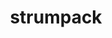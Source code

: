 ---
title: "strumpack"
layout: cache
categories: [package, v0.18.1]
meta: {"versions": ["6.3.1"], "compilers": ["gcc@=7.5.0"], "oss": ["ubuntu18.04"], "platforms": ["linux"], "targets": ["x86_64"], "stacks": ["e4s", "root"], "num_specs": 2, "num_specs_by_stack": {"root": 2, "e4s": 2}}
spec_details: [{"hash": "uljvwrjsvvah22kxbvmanx3lqzvg7ncd", "compiler": "gcc@=7.5.0", "versions": ["6.3.1"], "os": "ubuntu18.04", "platform": "linux", "target": "x86_64", "variants": ["build_type=RelWithDebInfo", "+butterflypack", "+c_interface", "~count_flops", "~cuda", "~ipo", "+mpi", "+openmp", "+parmetis", "~rocm", "~scotch", "+shared", "~slate", "~task_timers", "+zfp"], "stacks": ["root", "e4s"], "size": "-", "tarball": "https://binaries.spack.io/v0.18.1/build_cache/linux-ubuntu18.04-x86_64/gcc-7.5.0/strumpack-6.3.1/linux-ubuntu18.04-x86_64-gcc-7.5.0-strumpack-6.3.1-uljvwrjsvvah22kxbvmanx3lqzvg7ncd.spack"}, {"hash": "vb337vamj3djpbtmu4c2ejybb7mbfcwi", "compiler": "gcc@=7.5.0", "versions": ["6.3.1"], "os": "ubuntu18.04", "platform": "linux", "target": "x86_64", "variants": ["build_type=RelWithDebInfo", "+butterflypack", "+c_interface", "~count_flops", "+cuda", "cuda_arch=70", "~ipo", "+mpi", "+openmp", "+parmetis", "~rocm", "~scotch", "+shared", "~slate", "~task_timers", "+zfp"], "stacks": ["root", "e4s"], "size": "-", "tarball": "https://binaries.spack.io/v0.18.1/build_cache/linux-ubuntu18.04-x86_64/gcc-7.5.0/strumpack-6.3.1/linux-ubuntu18.04-x86_64-gcc-7.5.0-strumpack-6.3.1-vb337vamj3djpbtmu4c2ejybb7mbfcwi.spack"}]
---